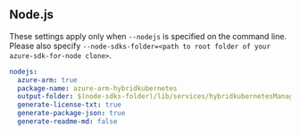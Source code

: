 
## Node.js

These settings apply only when `--nodejs` is specified on the command line.
Please also specify `--node-sdks-folder=<path to root folder of your azure-sdk-for-node clone>`.

``` yaml $(nodejs)
nodejs:
  azure-arm: true
  package-name: azure-arm-hybridkubernetes
  output-folder: $(node-sdks-folder)/lib/services/hybridkubernetesManagement
  generate-license-txt: true
  generate-package-json: true
  generate-readme-md: false
```